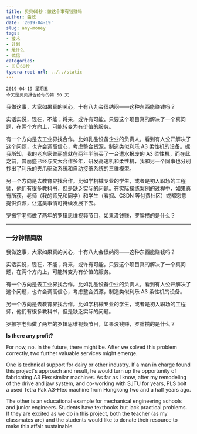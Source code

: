```yaml
---
title: 贝贝60秒：做这个事有钱赚吗
author: 曲政
date: '2019-04-19'
slug: any-money
tags:
- 技术
- 计划
- 是什么
- 微信
categories:
- 贝贝60秒
typora-root-url: ../../static
---
```


```
2019-04-19 星期五
今天是贝贝报告给你的第 50 天
```

我做这事，大家如果真的关心，十有八九会很纳闷——这种东西能赚钱吗？

实话实说，现在，不能；将来，或许有可能。只要这个项目真的解决了一个真问题，在两个方向上，可能转变为有价值的服务。

有一个方向是去工业界找合作。比如乳品设备企业的负责人，看到有人公开解决了这个问题，也许会调高信心，考虑整合资源，制造类似利乐 A3 柔性机的设备。据我所知，我的老东家普丽盛就在两年半前买了一台遭水报废的 A3 柔性机，而在此之前，普丽盛已经与交大合作多年，研发高速机和柔性机，我和另一个同事也分别抄出了利乐的夹爪驱动系统和自动接纸系统的三维模型。

另一个方向是去教育界找合作。比如学机械专业的学生，或者是初入职场的工程师，他们有很多教科书，但是缺乏实际的问题。在实际操练案例的过程中，如果真有所获，老师（我的师兄和同学）和学生（看掘、CSDN 等付费社区）或都愿意提供资源，让这类事情可持续发展下去。

罗振宇老师做了两年的罗辑思维视频节目，如果没钱赚，罗胖攒的是什么？

------

### 一分钟精简版

我做这事，大家如果真的关心，十有八九会很纳闷——这种东西能赚钱吗？

实话实说，现在，不能；将来，或许有可能。只要这个项目真的解决了一个真问题，在两个方向上，可能转变为有价值的服务。

有一个方向是去工业界找合作。比如乳品设备企业的负责人，看到有人公开解决了这个问题，也许会调高信心，考虑整合资源，制造类似利乐 A3 柔性机的设备。

另一个方向是去教育界找合作。比如学机械专业的学生，或者是初入职场的工程师，他们有很多教科书，但是缺乏实际的问题。

罗振宇老师做了两年的罗辑思维视频节目，如果没钱赚，罗胖攒的是什么？

**Is there any profit?**

For now, no. In the future, there might be. After we solved this problem correctly, two further valuable services might emerge.

One is technical support for dairy or other industry. If a man in charge  found this project's approach and result, he would turn up the  opportunity of fabricating A3 Flex similar machines. As far as I know,  after my remodeling of the drive and jaw system, and co-working with  SJTU for years, PLS bolt a used Tetra Pak A3-Flex machine from Hongkong  two and a half years ago.

The other is an educational example for mechanical engineering schools and  junior engineers. Students have textbooks but lack practical problems.  If they are excited as we do in this project, both the teacher (as my  classmates are) and the students would like to donate their resource to  make this affair sustainable.